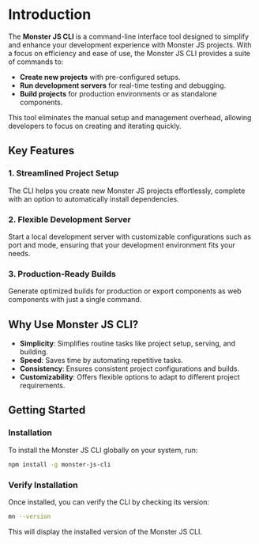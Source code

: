 # Introduction

The **Monster JS CLI** is a command-line interface tool designed to simplify and enhance your development experience with Monster JS projects. With a focus on efficiency and ease of use, the Monster JS CLI provides a suite of commands to:

* **Create new projects** with pre-configured setups.
* **Run development servers** for real-time testing and debugging.
* **Build projects** for production environments or as standalone components.

This tool eliminates the manual setup and management overhead, allowing developers to focus on creating and iterating quickly.

## Key Features

### 1. Streamlined Project Setup

The CLI helps you create new Monster JS projects effortlessly, complete with an option to automatically install dependencies.

### 2. Flexible Development Server

Start a local development server with customizable configurations such as port and mode, ensuring that your development environment fits your needs.

### 3. Production-Ready Builds

Generate optimized builds for production or export components as web components with just a single command.

## Why Use Monster JS CLI?

* **Simplicity**: Simplifies routine tasks like project setup, serving, and building.
* **Speed**: Saves time by automating repetitive tasks.
* **Consistency**: Ensures consistent project configurations and builds.
* **Customizability**: Offers flexible options to adapt to different project requirements.

## Getting Started

### Installation

To install the Monster JS CLI globally on your system, run:

```bash
npm install -g monster-js-cli
```

### Verify Installation

Once installed, you can verify the CLI by checking its version:

```bash
mn --version
```

This will display the installed version of the Monster JS CLI.

